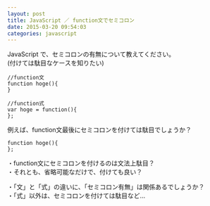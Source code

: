 ```yaml
---
layout: post
title: JavaScript ／ function文でセミコロン
date: 2015-03-20 09:54:03
categories: javascript
---
```

<!-- {% raw %} -->
<p>JavaScript で、セミコロンの有無について教えてください。<br>
(付けては駄目なケースを知りたい)</p>

<pre><code>//function文
function hoge(){
}

//function式
var hoge = function(){
};
</code></pre>

<p>例えば、function文最後にセミコロンを付けては駄目でしょうか？</p>

<pre><code>function hoge(){
};
</code></pre>

<p>・function文にセミコロンを付けるのは文法上駄目？<br>
・それとも、省略可能なだけで、付けても良い？</p>

<p>・「文」と「式」の違いに、「セミコロン有無」は関係あるでしょうか？<br>
・「式」以外は、セミコロンを付けては駄目など…</p>
<!-- {% endraw %} -->
